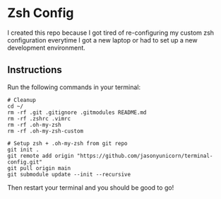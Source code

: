 # Zsh Config

I created this repo because I got tired of re-configuring my custom zsh configuration everytime I got a new laptop or had to set up a new development environment.

## Instructions

Run the following commands in your terminal:

```
# Cleanup
cd ~/
rm -rf .git .gitignore .gitmodules README.md
rm -rf .zshrc .vimrc
rm -rf .oh-my-zsh
rm -rf .oh-my-zsh-custom

# Setup zsh + .oh-my-zsh from git repo
git init .
git remote add origin "https://github.com/jasonyunicorn/terminal-config.git"
git pull origin main
git submodule update --init --recursive
```

Then restart your terminal and you should be good to go!
